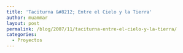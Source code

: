 ```yaml
---
title: 'Taciturna &#8212; Entre el Cielo y la Tierra'
author: muammar
layout: post
permalink: /blog/2007/11/taciturna-entre-el-cielo-y-la-tierra/
categories:
  - Proyectos
---
```


